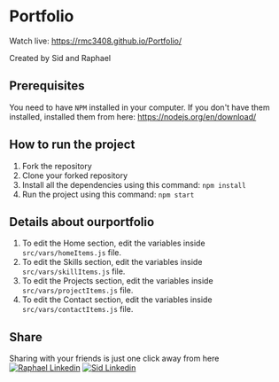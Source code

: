 # Portfolio
Watch live: https://rmc3408.github.io/Portfolio/


Created by Sid and Raphael



## Prerequisites
You need to have `NPM` installed in your computer. If you don't have them installed, installed them from here: https://nodejs.org/en/download/

## How to run the project
1. Fork the repository
2. Clone your forked repository
3. Install all the dependencies using this command:
`npm install`
4. Run the project using this command:
`npm start`


## Details about ourportfolio
1. To edit the Home section, edit the variables inside `src/vars/homeItems.js` file.
2. To edit the Skills section, edit the variables inside `src/vars/skillItems.js` file.
3. To edit the Projects section, edit the variables inside `src/vars/projectItems.js` file.
4. To edit the Contact section, edit the variables inside `src/vars/contactItems.js` file.


## Share
Sharing with your friends is just one click away from here
[![Raphael Linkedin](https://img.shields.io/badge/linkedin-%230077B5.svg?&style=for-the-badge&logo=linkedin&logoColor=white)]()
[![Sid Linkedin](https://img.shields.io/badge/linkedin-%230077B5.svg?&style=for-the-badge&logo=linkedin&logoColor=white)]()
